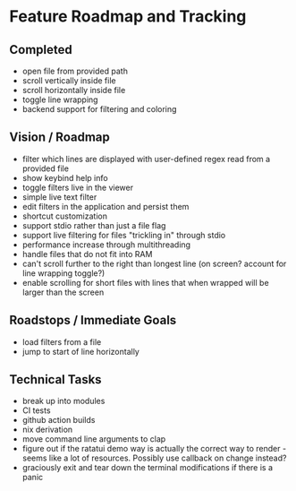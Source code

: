 # Feature Roadmap and Tracking

## Completed
- open file from provided path
- scroll vertically inside file
- scroll horizontally inside file
- toggle line wrapping
- backend support for filtering and coloring

## Vision / Roadmap
- filter which lines are displayed with user-defined regex read from a provided file
- show keybind help info
- toggle filters live in the viewer
- simple live text filter
- edit filters in the application and persist them
- shortcut customization
- support stdio rather than just a file flag
- support live filtering for files "trickling in" through stdio
- performance increase through multithreading
- handle files that do not fit into RAM
- can't scroll further to the right than longest line (on screen? account for line wrapping toggle?)
- enable scrolling for short files with lines that when wrapped will be larger than the screen


## Roadstops / Immediate Goals
- load filters from a file
- jump to start of line horizontally

## Technical Tasks
- break up into modules
- CI tests
- github action builds
- nix derivation
- move command line arguments to clap
- figure out if the ratatui demo way is actually the correct way to render - seems like a lot of resources. Possibly use callback on change instead?
- graciously exit and tear down the terminal modifications if there is a panic
